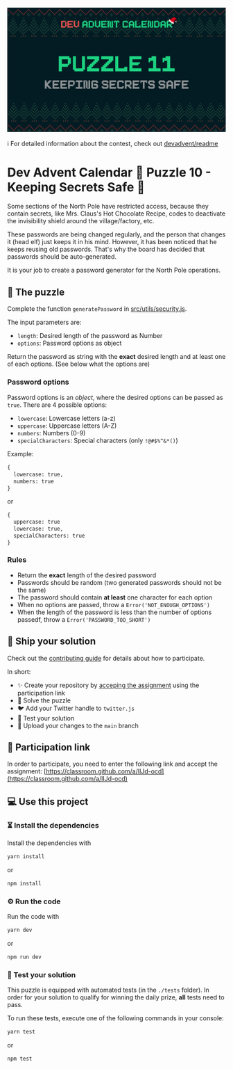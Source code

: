 ![](README.cover.jpg)

ℹ️ For detailed information about the contest, check out [devadvent/readme](https://github.com/devadvent/readme/)

# Dev Advent Calendar 🎅 Puzzle 10 - Keeping Secrets Safe 🔑

Some sections of the North Pole have restricted access, because they contain secrets, like Mrs. Claus's Hot Chocolate Recipe, codes to deactivate the invisibility shield around the village/factory, etc.

These passwords are being changed regularly, and the person that changes it (head elf) just keeps it in his mind. However, it has been noticed that he keeps reusing old passwords.
That's why the board has decided that passwords should be auto-generated.

It is your job to create a password generator for the North Pole operations.

## 🧩 The puzzle

Complete the function `generatePassword` in [src/utils/security.js](src/utils/security.js).

The input parameters are:

-   `length`: Desired length of the password as Number
-   `options`: Password options as object

Return the password as string with the **exact** desired length and at least one of each options. (See below what the options are)

### Password options

Password options is an _object_, where the desired options can be passed as `true`.
There are 4 possible options:

-   `lowercase`: Lowercase letters (a-z)
-   `uppercase`: Uppercase letters (A-Z)
-   `numbers`: Numbers (0-9)
-   `specialCharacters`: Special characters (only `!@#$%^&*()`)

Example:

```
{
  lowercase: true,
  numbers: true
}
```

or

```
{
  uppercase: true
  lowercase: true,
  specialCharacters: true
}
```

### Rules

-   Return the **exact** length of the desired password
-   Passwords should be random (two generated passwords should not be the same)
-   The password should contain **at least** one character for each option
-   When no options are passed, throw a `Error('NOT_ENOUGH_OPTIONS')`
-   When the length of the password is less than the number of options passedf, throw a `Error('PASSWORD_TOO_SHORT')`

## 🚢 Ship your solution

Check out the [contributing guide](https://github.com/devadvent/readme/blob/main/CONTRIBUTING.md) for details about how to participate.

In short:

-   ✨ Create your repository by [acceping the assignment](https://classroom.github.com/a/lIJd-ocd) using the participation link
-   🧩 Solve the puzzle
-   🐦 Add your Twitter handle to `twitter.js`
-   🤖 Test your solution
-   🚀 Upload your changes to the `main` branch

## 🔗 Participation link

In order to participate, you need to enter the following link and accept the assignment:
[https://classroom.github.com/a/lIJd-ocd](https://classroom.github.com/a/lIJd-ocd)

## 💻 Use this project

### ⏳ Install the dependencies

Install the dependencies with

```bash
yarn install
```

or

```bash
npm install
```

### ⚙️ Run the code

Run the code with

```bash
yarn dev
```

or

```bash
npm run dev
```

### 🤖 Test your solution

This puzzle is equipped with automated tests (in the `./tests` folder). In order for your solution to qualify for winning the daily prize, **all** tests need to pass.

To run these tests, execute one of the following commands in your console:

```bash
yarn test
```

or

```bash
npm test
```
